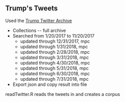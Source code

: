 ## Trump's Tweets

Used the [Trump Twitter Archive](http://www.trumptwitterarchive.com/)
* Collections -- full archive
* Searched from 1/20/2017 to 11/20/2017
  * updated through 12/31/2017, mpc
  * updated through 1/31/2018, mpc
  * updated through 2/28/2018, mpc
  * updated through 3/31/2018, mpc
  * updated through 4/30/2018, mpc
  * updated through 5/31/2018, mpc
  * updated through 6/30/2018, mpc
  * updated through 7/31/2018, mpc
* Export json and copy result into file

readTwitter.R reads the tweets in and creates a corpus

